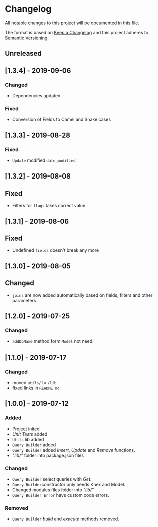 # Changelog
All notable changes to this project will be documented in this file.

The format is based on [Keep a Changelog](http://keepachangelog.com/en/1.0.0/)
and this project adheres to [Semantic Versioning](http://semver.org/spec/v2.0.0.html).

## Unreleased

## [1.3.4] - 2019-09-06
### Changed
- Dependencies updated

### Fixed
- Conversion of Fields to Camel and Snake cases

## [1.3.3] - 2019-08-28
### Fixed
- `Update` modified `date_modified`

## [1.3.2] - 2019-08-08
## Fixed
- Filters for `flags` takes correct value

## [1.3.1] - 2019-08-06
## Fixed
- Undefined `fields` doesn't break any more

## [1.3.0] - 2019-08-05
## Changed
- `joins` are now added automatically based on fields, filters and other parameters

## [1.2.0] - 2019-07-25
### Changed
-  `addDbName` method form `Model` not need.

## [1.1.0] - 2019-07-17
### Changed
- moved `utils/` to `/lib`
- fixed links in `README.md`

## [1.0.0] - 2019-07-12
### Added
- Project inited
- *Unit Tests* added
- `Utils` lib added
- `Query Builder` added
- `Query Builder` added *Insert*, *Update* and *Remove* functions.
- *"lib/"* folder into package.json files

### Changed
- `Query Builder` select queries with *Get*.
- `Query Builder`constructor only needs Knex and Model.
- Changed modules files folder into *"lib/"*
- `Query Builder Error` have custom code errors.

### Removed
- `Query Builder` *build* and *execute* methods removed.